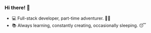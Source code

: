 ### Hi there! 👋

- 💻 Full-stack developer, part-time adventurer. 🧗‍♀️
- 📚 Always learning, constantly creating, occasionally sleeping. 😴

<!--
### Hi there, I'm a 👨‍💻 Full-stack developer 
- 🤖 `while(true) { learn(); }`
- 🌱 `const growthMindset = true;`
- 🤔 Trying to debug life's mysteries one line at a time 
 -->
<!--
**horus2121/horus2121** is a ✨ _special_ ✨ repository because its `README.md` (this file) appears on your GitHub profile.

Here are some ideas to get you started:

- 🔭 I’m currently working on ...
- 🌱 I’m currently learning ...
- 👯 I’m looking to collaborate on ...
- 🤔 I’m looking for help with ...
- 💬 Ask me about ...
- 📫 How to reach me: ...
- 😄 Pronouns: ...
- ⚡ Fun fact: ...
-->

